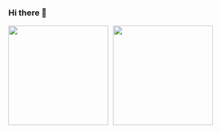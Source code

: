 ### Hi there 👋
<div style="display: flex; gap: 10px;">
  <a>
  <img height=200 align="center" src="https://github-readme-stats.vercel.app/api?username=ShadowMonster99&card_width=340&include_all_commits=true&number_format=long&show_icons=true&bg_color=161B22&title_color=fff&icon_color=fff&border_color=30363D&border_radius=6" />
</a>
<a>
  <img height=200 align="center" src="https://github-readme-stats.vercel.app/api/top-langs?username=ShadowMonster99&card_width=340&bg_color=161B22&title_color=fff&border_color=30363D&border_radius=6" />
</a>
</div>

<!--
**ShadowMonster99/ShadowMonster99** is a ✨ _special_ ✨ repository because its `README.md` (this file) appears on your GitHub profile.

Here are some ideas to get you started:

- 🔭 I’m currently working on ...
- 🌱 I’m currently learning ...
- 👯 I’m looking to collaborate on ...
- 🤔 I’m looking for help with ...
- 💬 Ask me about ...
- 📫 How to reach me: ...
- 😄 Pronouns: ...
- ⚡ Fun fact: ...
-->
